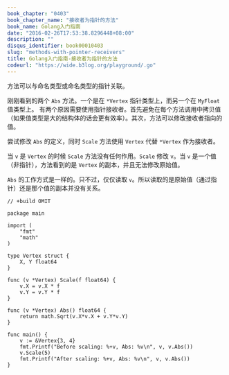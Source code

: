 ```yaml
---
book_chapter: "0403"
book_chapter_name: "接收者为指针的方法"
book_name: Golang入门指南
date: "2016-02-26T17:53:38.8296448+08:00"
description: ""
disqus_identifier: book00010403
slug: "methods-with-pointer-receivers"
title: Golang入门指南-接收者为指针的方法
codeurl: "https://wide.b3log.org/playground/.go"
---
```





方法可以与命名类型或命名类型的指针关联。

刚刚看到的两个 `Abs` 方法。一个是在 `*Vertex` 指针类型上，而另一个在 `MyFloat` 值类型上。
		有两个原因需要使用指针接收者。首先避免在每个方法调用中拷贝值（如果值类型是大的结构体的话会更有效率）。其次，方法可以修改接收者指向的值。

尝试修改 `Abs` 的定义，同时 `Scale` 方法使用 `Vertex` 代替 `*Vertex` 作为接收者。

当 `v` 是 `Vertex` 的时候 `Scale` 方法没有任何作用。`Scale` 修改 `v`。当 `v` 是一个值（非指针），方法看到的是 `Vertex` 的副本，并且无法修改原始值。

`Abs` 的工作方式是一样的。只不过，仅仅读取 `v`。所以读取的是原始值（通过指针）还是那个值的副本并没有关系。

```
// +build OMIT

package main

import (
	"fmt"
	"math"
)

type Vertex struct {
	X, Y float64
}

func (v *Vertex) Scale(f float64) {
	v.X = v.X * f
	v.Y = v.Y * f
}

func (v *Vertex) Abs() float64 {
	return math.Sqrt(v.X*v.X + v.Y*v.Y)
}

func main() {
	v := &Vertex{3, 4}
	fmt.Printf("Before scaling: %+v, Abs: %v\n", v, v.Abs())
	v.Scale(5)
	fmt.Printf("After scaling: %+v, Abs: %v\n", v, v.Abs())
}

```

